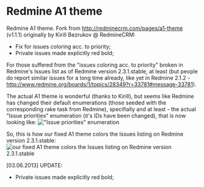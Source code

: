 Redmine A1 theme
================

Redmine A1 theme. Fork from http://redminecrm.com/pages/a1-theme (v1.1.1) originally by Kirill Bezrukov @ RedmineCRM:
* Fix for issues coloring acc. to priority;
* Private issues made explicitly red bold;

For those suffered from the "issues coloring acc. to priority" broken in Redmine's Issues list as of Redmine version 2.3.1.stable, at least (but people do report similar issues for a long time already, like yet in Redmine 2.1.2 - http://www.redmine.org/boards/1/topics/28349?r=33781#message-33781).

The actual A1 theme is wonderful (thanks to Kirill), but seems like Redmine has changed their default enumerations (those seeded with the corresponding rake task from Redmine), specifially and at least - the actual "Issue priorities" enumeration (it's IDs have been changed), that is now looking like:
!["Issue priorities" enumeration](https://dl.dropboxusercontent.com/u/16588359/silkcode_a1-redmine-theme_fixed/issue_priorities.jpg)

So, this is how our fixed A1 theme colors the Issues listing on Redmine version 2.3.1.stable:
![our fixed A1 theme colors the Issues listing on Redmine version 2.3.1.stable](https://dl.dropboxusercontent.com/u/16588359/silkcode_a1-redmine-theme_fixed/coloring.jpg)

[03.06.2013] UPDATE:
* Private issues made explicitly red bold;
